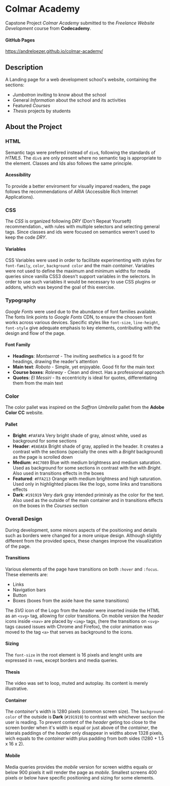 Colmar Academy
==============

Capstone Project *Colmar Academy* submitted to the *Freelance Website Development* course from **Codecademy**.

#### GitHub Pages

https://andreloezer.github.io/colmar-academy/

Description
-----------

A Landing page for a web development school's website, containing the sections:

- *Jumbotron* inviting to know about the school
- General *Information* about the school and its activities
- Featured *Courses*
- *Thesis* projects by students

About the Project
-----------------

### HTML

Semantic tags were prefered instead of `div`s, following the standards of *HTML5*. The `div`s are only present where no semantic tag is appropriate to the element. Classes and Ids also follows the same principle.

#### Acessibility

To provide a better enviroment for visually impared readers, the page follows the recommendations of *ARIA* (Accessible Rich Internet Applications).

### CSS

The *CSS* is organized following *DRY* (Don't Repeat Yourseft) recommendation., with rules with multiple selectors and selecting general tags. Since classes and ids were focused on semantics weren't used to keep the code *DRY*.

#### Variables

CSS Variables were used in order to facilitate experimenting with styles for `font-family`, `color`, `background color` and the main *container*. Variables were not used to define the maximum and minimum widths for media queries since vanilla CSS3 doesn't support variables in the selectors. In order to use such variables it would be necessary to use CSS plugins or addons, which was beyond the goal of this exercise.

### Typography

*Google Fonts* were used due to the abundance of font families available. The fonts link points to *Google Fonts* CDN, to ensure the choosen font works across various devices. Specific styles like `font-size`, `line-height`, `font-style` give adequate emphasis to key elements, contributing with the design and flow of the page.

#### Font Family

- **Headings**:     *Montserrat* - The inviting aesthetics is a good fit for headings, drawing the reader's attention
- **Main text**:    *Roboto* - Simple, yet enjoyable. Good fit for the main text
- **Course boxes**: *Raleway* - Clean and direct. Has a professional approach
- **Quotes**:       *El Messiri* - Its eccentricity is ideal for quotes, differentiating them from the main text

### Color

The color pallet was inspired on the *Saffron Umbrella* pallet from the **Adobe Color CC** website.

#### Pallet

- **Bright**:    `#FAFAFA` Very bright shade of gray, almost white, used as background for some sections
- **Header**:    `#EAEAEA` Bright shade of gray, applied in the header. It creates a contrast with the sections (specially the ones with a *Bright* background) as the page is scrolled down
- **Medium**:    `#4C7089` Blue with medium brightness and medium saturation. Used as background for some sections in contrast with the with *Bright*. Also used in transitions effects in the boxes
- **Featured**:  `#FFA213` Orange with medium brightness and high saturation. Used only in highlighted places like the logo, some links and transitions effects
- **Dark**:      `#191919` Very dark gray intended primiraly as the color for the text. Also used as the outside of the main container and in transitions effects on the boxes in the *Courses* section

### Overall Design

During development, some minors aspects of the positioning and details such as borders were changed for a more unique design. Although slightly different from the provided specs, these changes improve the visualization of the page.

#### Transitions

Various elements of the page have transitions on both `:hover` and `:focus`. These elements are:

- Links
- Navigation bars
- Button
- Boxes (boxes from the aside have the same transitions)

The *SVG* icon of the Logo from the *header* were inserted inside the HTML as an `<svg>` tag, allowing for color transitions.
On mobile version the *header* icons inside `<nav>` are placed by `<img>` tags, (here the transitions on `<svg>` tags caused issues with Chrome and Firefox), the color animation was moved to the tag `<a>` that serves as background to the icons.

#### Sizing

The `font-size` in the root element is 16 pixels and lenght units are expressed in `rem`s, except borders and media queries.

#### Thesis

The video was set to loop, muted and autoplay. Its content is merely illustrative.
 
#### Container

The *container*'s width is 1280 pixels (common screen size). The `background-color` of the outside is **Dark** (`#191919`) to contrast with whichever section the user is reading. To prevent content of the *header* geting too close to the screen border when it's width is equal or just above of the *container*, the laterals paddings of the *header* only disappear in widths above 1328 pixels, wich equals to the *container* width plus padding from both sides (1280 + 1.5 x 16 x 2).

#### Mobile

Media queries provides the *mobile* version for screen widths equals or below 900 pixels it will render the page as *mobile*. Smallest screens 400 pixels or below have specific positioning and sizing for some elements.
